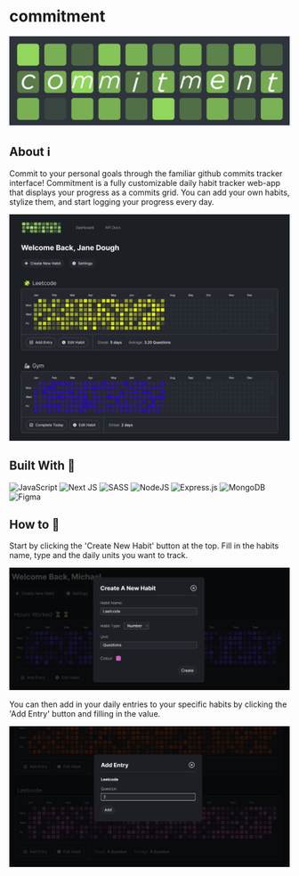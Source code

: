 # commitment 
![Alt text](imgs/logo.png)

## About :information_source:

Commit to your personal goals through the familiar github commits tracker interface! Commitment is a fully customizable daily habit tracker web-app that displays your progress as a commits grid. You can add your own habits, stylize them, and start logging your progress every day.

![Alt text](imgs/short-landing-page.png)


## Built With :wrench: 

![JavaScript](https://img.shields.io/badge/javascript-%23323330.svg?style=for-the-badge&logo=javascript&logoColor=%23F7DF1E) ![Next JS](https://img.shields.io/badge/Next-black?style=for-the-badge&logo=next.js&logoColor=white) ![SASS](https://img.shields.io/badge/SASS-hotpink.svg?style=for-the-badge&logo=SASS&logoColor=white) ![NodeJS](https://img.shields.io/badge/node.js-6DA55F?style=for-the-badge&logo=node.js&logoColor=white) ![Express.js](https://img.shields.io/badge/express.js-%23404d59.svg?style=for-the-badge&logo=express&logoColor=%2361DAFB) ![MongoDB](https://img.shields.io/badge/MongoDB-%234ea94b.svg?style=for-the-badge&logo=mongodb&logoColor=white) ![Figma](https://img.shields.io/badge/figma-%23F24E1E.svg?style=for-the-badge&logo=figma&logoColor=white)

## How to  :pushpin:

Start by clicking the 'Create New Habit' button at the top. Fill in the habits name, type and the daily units you want to track.

![Alt text](imgs/image-2.png)

You can then add in your daily entries to your specific habits by clicking the 'Add Entry' button and filling in the value. 

![Alt text](imgs/image-3.png)




